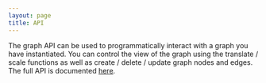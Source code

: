 ```yaml
---
layout: page
title: API
---
```


The graph API can be used to programmatically interact with a graph you have instantiated. You can control the view of the graph using the translate / scale functions as well as create / delete / update graph nodes and edges. The full API is documented [here](https://api.playcanvas.com/modules/PCUIGraph.html).
